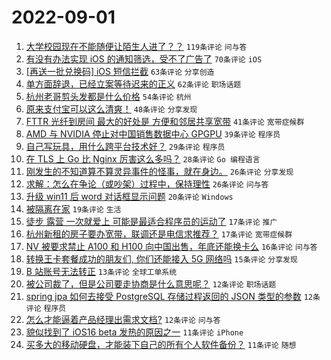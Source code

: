 # 2022-09-01

1. [大学校园现在不能随便让陌生人进了？？](https://www.v2ex.com/t/876910) `119条评论` `问与答`
1. [有没有办法实现 iOS 的通知筛选，受不了广告了](https://www.v2ex.com/t/876883) `70条评论` `iOS`
1. [[再送一批兑换码] iOS 短信拦截](https://www.v2ex.com/t/876876) `63条评论` `分享创造`
1. [单方面辞退，已经立案等待迟来的正义](https://www.v2ex.com/t/876946) `62条评论` `职场话题`
1. [杭州老哥剪头发都是什么价格](https://www.v2ex.com/t/876979) `54条评论` `杭州`
1. [原来支付宝可以这么清爽！](https://www.v2ex.com/t/876963) `48条评论` `分享发现`
1. [FTTR 光纤到房间 最大的好处是 方便和邻居共享宽带](https://www.v2ex.com/t/876955) `41条评论` `宽带症候群`
1. [AMD 与 NVIDIA 停止对中国销售数据中心 GPGPU](https://www.v2ex.com/t/876991) `39条评论` `程序员`
1. [自己写玩具，用什么跨平台技术好？](https://www.v2ex.com/t/876974) `29条评论` `程序员`
1. [在 TLS 上 Go 比 Nginx 厉害这么多吗？](https://www.v2ex.com/t/877014) `28条评论` `Go 编程语言`
1. [刚发生的不知道算不算灵异事件的怪事，就在身边。](https://www.v2ex.com/t/877021) `26条评论` `分享发现`
1. [求解：怎么在争论（或吵架）过程中，保持理性](https://www.v2ex.com/t/876951) `26条评论` `问与答`
1. [升级 win11 后 word 对话框显示问题](https://www.v2ex.com/t/876971) `20条评论` `Windows`
1. [被隔离在家](https://www.v2ex.com/t/877003) `19条评论` `生活`
1. [徒步 露营 一次就爱上 可能是最适合程序员的运动了](https://www.v2ex.com/t/876983) `17条评论` `推广`
1. [杭州新租的房子要办宽带，联调还是电信求推荐？](https://www.v2ex.com/t/876882) `17条评论` `宽带症候群`
1. [NV 被要求禁止 A100 和 H100 向中国出售，年底还能换卡么](https://www.v2ex.com/t/876915) `16条评论` `问与答`
1. [转换王卡套餐成功的朋友们, 你们还能接入 5G 网络吗](https://www.v2ex.com/t/876952) `15条评论` `分享发现`
1. [B 站账号无法转正](https://www.v2ex.com/t/876956) `13条评论` `全球工单系统`
1. [被公司裁了，但是公司要走协商是什么意思呢？](https://www.v2ex.com/t/876992) `12条评论` `职场话题`
1. [spring jpa 如何去接受 PostgreSQL 存储过程返回的 JSON 类型的参数](https://www.v2ex.com/t/876927) `12条评论` `程序员`
1. [怎么才能逼着产品经理出需求文档?](https://www.v2ex.com/t/876913) `12条评论` `问与答`
1. [貌似找到了 iOS16 beta 发热的原因之一](https://www.v2ex.com/t/876948) `11条评论` `iPhone`
1. [买多大的移动硬盘，才能装下自己的所有个人软件备份？](https://www.v2ex.com/t/876917) `11条评论` `随想`
